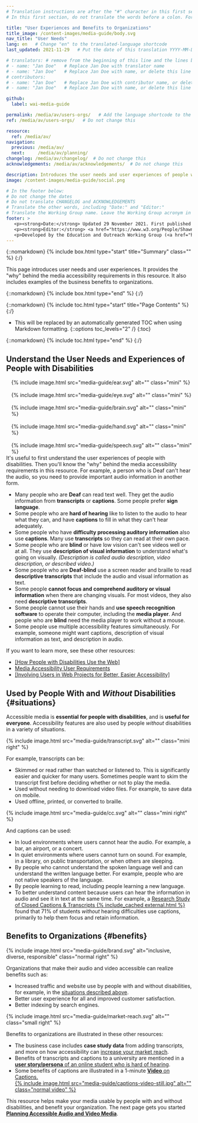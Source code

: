 ```yaml
---
# Translation instructions are after the "#" character in this first section. They are comments that do not show up in the web page. You do not need to translate the instructions after "#".
# In this first section, do not translate the words before a colon. For example, do not translate "title:". Do translate the text after "title:".

title: "User Experiences and Benefits to Organizations"
title_image: /content-images/media-guide/body.svg
nav_title: "User Needs"
lang: en   # Change "en" to the translated-language shortcode
last_updated: 2021-11-29   # Put the date of this translation YYYY-MM-DD (with month in the middle)

# translators: # remove from the beginning of this line and the lines below: "# " (the hash sign and the space)
# - name: "Jan Doe"   # Replace Jan Doe with translator name
# - name: "Jan Doe"   # Replace Jan Doe with name, or delete this line if not multiple translators
# contributors:
# - name: "Jan Doe"   # Replace Jan Doe with contributor name, or delete this line if none
# - name: "Jan Doe"   # Replace Jan Doe with name, or delete this line if not multiple contributors

github:
  label: wai-media-guide

permalink: /media/av/users-orgs/   # Add the language shortcode to the end, with no slash at the end. For example /path/to/file/fr
ref: /media/av/users-orgs/   # Do not change this

resource:
  ref: /media/av/
navigation:
  previous: /media/av/
  next:     /media/av/planning/
changelog: /media/av/changelog/  # Do not change this
acknowledgements: /media/av/acknowledgements/  # Do not change this

description: Introduces the user needs and user experiences of people with disabilities using audio and video on the web. Also, benefits of accessible media to people without disabilities and to organizations.
image: /content-images/media-guide/social.png

# In the footer below:
# Do not change the dates
# Do not translate CHANGELOG and ACKNOWLEDGEMENTS
# Translate the other words, including "Date:" and "Editor:"
# Translate the Working Group name. Leave the Working Group acronym in English.
footer: >
   <p><strong>Date:</strong> Updated 29 November 2021. First published September 2019 (on a different page). CHANGELOG.</p>
   <p><strong>Editor:</strong> <a href="https://www.w3.org/People/Shawn">Shawn Lawton Henry</a>. ACKNOWLEDGEMENTS lists contributors and credits.</p>
   <p>Developed by the Education and Outreach Working Group (<a href="https://www.w3.org/WAI/EO/">EOWG</a>). Originally drafted as part of the <a href="https://www.w3.org/WAI/WCAGTA/">WCAG TA Project</a> funded by the <abbr title="United States">U.S.</abbr> Access Board. Revised as part of the <a href="https://www.w3.org/WAI/expand-access/">WAI Expanding Access project</a> funded by the Ford Foundation.</p>
---
```


{::nomarkdown}
{% include box.html type="start" title="Summary" class="" %}
{:/}

This page introduces user needs and user experiences. It provides the "why" behind the media accessibility requirements in this resource. It also includes examples of the business benefits to organizations.

{::nomarkdown}
{% include box.html type="end" %}
{:/}

{::nomarkdown}
{% include toc.html type="start" title="Page Contents" %}
{:/}

- This will be replaced by an automatically generated TOC when using Markdown formatting.
{::options toc_levels="2" /}
{:toc}

{::nomarkdown}
{% include toc.html type="end" %}
{:/}

## Understand the User Needs and Experiences of People with Disabilities

<div style="float:right; margin-left:1em;">
{% include image.html src="media-guide/ear.svg" alt="" class="mini" %}<br><br> 
{% include image.html src="media-guide/eye.svg" alt="" class="mini" %}<br><br>
{% include image.html src="media-guide/brain.svg" alt="" class="mini" %}<br><br>
{% include image.html src="media-guide/hand.svg" alt="" class="mini" %}<br><br>
{% include image.html src="media-guide/speech.svg" alt="" class="mini" %}
</div>

It's useful to first understand the user experiences of people with disabilities. Then you'll know the "why" behind the media accessibility requirements in this resource. For example, a person who is Deaf can't hear the audio, so you need to provide important audio information in another form.

* Many people who are **Deaf** can read text well. They get the audio information from **transcripts** or **captions**. Some people prefer **sign language**.
* Some people who are **hard of hearing** like to listen to the audio to hear what they can, and have **captions** to fill in what they can't hear adequately.
* Some people who have **difficulty processing auditory information** also use **captions**. Many use **transcripts** so they can read at their own pace.
* Some people who are **blind** or have low vision can't see videos well or at all. They use **description of visual information** to understand what's going on visually. *(Description is called audio description, video description, or described video.)*
* Some people who are **Deaf-blind** use a screen reader and braille to read **descriptive transcripts** that include the audio and visual information as text.
* Some people **cannot focus and comprehend auditory or visual information** when there are changing visuals. For most videos, they also need **descriptive transcripts**.
* Some people cannot use their hands and **use speech recognition software** to operate their computer, including the **media player**.  And people who are **blind** need the media player to work without a mouse.
* Some people use multiple accessibility features simultaneously. For example, someone might want captions, description of visual information as text, and description in audio.

If you want to learn more, see these other resources:
* [[How People with Disabilities Use the Web]](/people-use-web/)
* [Media Accessibility User Requirements](https://www.w3.org/TR/media-accessibility-reqs/)
* [[Involving Users in Web Projects for Better, Easier Accessibility]](/planning/involving-users/)

## Used by People With and _Without_ Disabilities {#situations}

Accessible media is **essential for people with disabilities**, and is **useful for everyone**. Accessibility features are also used by people _without_ disabilities in a variety of situations.

{% include image.html src="media-guide/transcript.svg" alt="" class="mini right" %}

For example, transcripts can be:
* Skimmed or read rather than watched or listened to. This is significantly easier and quicker for many users. Sometimes people want to skim the transcript first before deciding whether or not to play the media.
* Used without needing to download video files. For example, to save data on mobile.
* Used offline, printed, or converted to braille.

{% include image.html src="media-guide/cc.svg" alt="" class="mini right" %}

And captions can be used:
* In loud environments where users cannot hear the audio. For example, a bar, an airport, or a concert.
* In quiet environments where users cannot turn on sound. For example, in a library, on public transportation, or when others are sleeping.
* By people who cannot understand the spoken language well and can understand the written language better. For example, people who are not native speakers of the language.
* By people learning to read, including people learning a new language.
* To better understand content because users can hear the information in audio and see it in text at the same time. For example, a [Research Study of Closed Captions & Transcripts {% include_cached external.html %}](https://www.3playmedia.com/2019/02/21/8-benefits-of-transcribing-captioning-videos/) found that 71% of students _without_ hearing difficulties use captions, primarily to help them focus and retain information.

## Benefits to Organizations {#benefits}

{% include image.html src="media-guide/brand.svg" alt="inclusive, diverse, responsible" class="normal right" %}

Organizations that make their audio and video accessible can realize benefits such as:
* Increased traffic and website use by people with and without disabilities, for example, in the [situations described above](#situations).
* Better user experience for all and improved customer satisfaction.
* Better indexing by search engines.

{% include image.html src="media-guide/market-reach.svg" alt="" class="small right" %}

Benefits to organizations are illustrated in these other resources:
* The business case includes **case study data** from adding transcripts, and more on how accessibility can [increase your market reach](/business-case/#increase-market-reach).
* Benefits of transcripts and captions to a university are mentioned in a [**user story/persona** of an online student who is hard of hearing](/people-use-web/user-stories/#onlinestudent).
* Some benefits of captions are illustrated in a 1-minute [**Video** on Captions.<br>
{% include image.html src="media-guide/captions-video-still.jpg" alt="" class="normal video" %}](/perspective-videos/captions/)

This resource helps make your media usable by people with and without disabilities, and benefit your organization. The next page gets you started **[Planning Accessible Audio and Video Media](/media/av/planning/)**.
